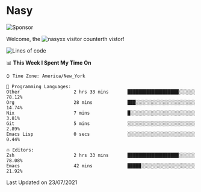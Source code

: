 # Nasy

<!--
<p align="center">
<img height="200" src="https://github-readme-stats.vercel.app/api?username=nasyxx&count_private=true&show_icons=true&theme=dracula&include_all_commits=true"/>
<img height="200" src="https://github-readme-stats.vercel.app/api/top-langs/?username=nasyxx&theme=dracula&hide=html,jupyter+notebook&count_private=true&show_icons=true"/>
</p>

  
----------------
-->

![Sponsor](https://img.shields.io/static/v1.svg?label=Sponsor&message=%E2%9D%A4&logo=GitHub&style=flat&color=pink)
 
Welcome, the ![nasyxx visitor counter](https://count.getloli.com/get/@nasyxx?theme=rule34)th vistor!
 
<!--START_SECTION:waka-->
![Lines of code](https://img.shields.io/badge/From%20Hello%20World%20I%27ve%20Written-5.4%20million%20lines%20of%20code-blue)

📊 **This Week I Spent My Time On** 

```text
⌚︎ Time Zone: America/New_York

💬 Programming Languages: 
Other                    2 hrs 33 mins       ███████████████████░░░░░░   78.12% 
Org                      28 mins             ███░░░░░░░░░░░░░░░░░░░░░░   14.74% 
Nix                      7 mins              █░░░░░░░░░░░░░░░░░░░░░░░░   3.81% 
Git                      5 mins              ░░░░░░░░░░░░░░░░░░░░░░░░░   2.89% 
Emacs Lisp               0 secs              ░░░░░░░░░░░░░░░░░░░░░░░░░   0.44%

🔥 Editors: 
Zsh                      2 hrs 33 mins       ███████████████████░░░░░░   78.08% 
Emacs                    42 mins             █████░░░░░░░░░░░░░░░░░░░░   21.92%

```


 Last Updated on 23/07/2021
<!--END_SECTION:waka-->

<!-- ![visitors](https://visitor-badge.laobi.icu/badge?page_id=nasyxx.nasyxx) -->
